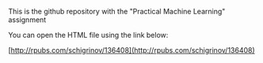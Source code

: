 This is the github repository with the "Practical Machine Learning" assignment 

You can open the HTML file using the link below:

[http://rpubs.com/schigrinov/136408](http://rpubs.com/schigrinov/136408)



